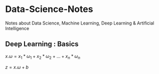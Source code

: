 # Data-Science-Notes
Notes about Data Science, Machine Learning, Deep Learning &amp; Artificial Intelligence

## Deep Learning : Basics

$x.\omega = x_1*\omega_1 + x_2*\omega_2 + \dots + x_n*\omega_n$

$z = x.\omega + b$
